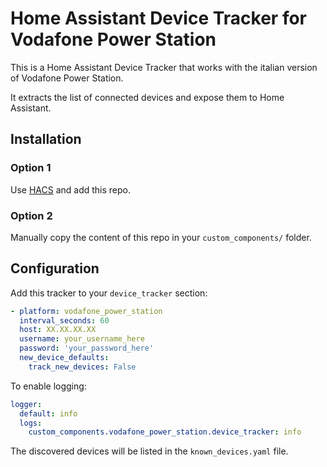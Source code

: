 # Home Assistant Device Tracker for Vodafone Power Station

This is a Home Assistant Device Tracker that works with the italian version of Vodafone Power Station.

It extracts the list of connected devices and expose them to Home Assistant.

## Installation

### Option 1

Use [HACS](https://hacs.xyz/) and add this repo.

### Option 2

Manually copy the content of this repo in your `custom_components/` folder.


## Configuration

Add this tracker to your `device_tracker` section:

```yaml
- platform: vodafone_power_station
  interval_seconds: 60
  host: XX.XX.XX.XX
  username: your_username_here
  password: 'your_password_here'
  new_device_defaults:
    track_new_devices: False
```

To enable logging:

```yaml
logger:
  default: info
  logs:
    custom_components.vodafone_power_station.device_tracker: info
```

The discovered devices will be listed in the `known_devices.yaml` file.

